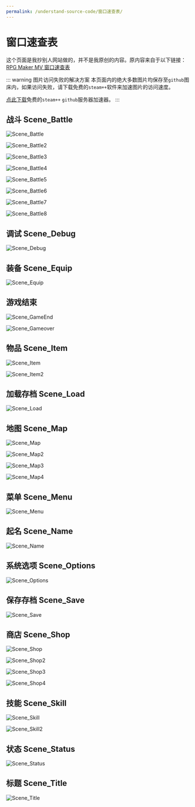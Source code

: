 ```yaml
---
permalink: /understand-source-code/窗口速查表/
---
```


# 窗口速查表

这个页面是我抄别人网站做的，并不是我原创的内容。原内容来自于以下链接：
[RPG Maker MV 窗口速查表](https://consolelog.gitee.io/rmdoc/rmmv-window/)

::: warning 图片访问失败的解决方案
本页面内的绝大多数图片均保存至`github`图床内，如果访问失败，请下载免费的`steam++`软件来加速图片的访问速度。

[点此下载](https://steampp.net/)免费的`steam++` `github`服务器加速器。
:::

## 战斗 Scene_Battle

![Scene_Battle](https://raw.githubusercontent.com/RuanZhongNan/img-store/main/img/Scene_Battle.png)

![Scene_Battle2](https://raw.githubusercontent.com/RuanZhongNan/img-store/main/img/Scene_Battle2.png)

![Scene_Battle3](https://raw.githubusercontent.com/RuanZhongNan/img-store/main/img/Scene_Battle3.png)

![Scene_Battle4](https://raw.githubusercontent.com/RuanZhongNan/img-store/main/img/Scene_Battle4.png)

![Scene_Battle5](https://raw.githubusercontent.com/RuanZhongNan/img-store/main/img/Scene_Battle5.png)

![Scene_Battle6](https://raw.githubusercontent.com/RuanZhongNan/img-store/main/img/Scene_Battle6.png)

![Scene_Battle7](https://raw.githubusercontent.com/RuanZhongNan/img-store/main/img/Scene_Battle7.png)

![Scene_Battle8](https://raw.githubusercontent.com/RuanZhongNan/img-store/main/img/Scene_Battle8.png)

## 调试 Scene_Debug

![Scene_Debug](https://raw.githubusercontent.com/RuanZhongNan/img-store/main/img/Scene_Debug.png)

## 装备 Scene_Equip

![Scene_Equip](https://raw.githubusercontent.com/RuanZhongNan/img-store/main/img/Scene_Equip.png)

## 游戏结束

![Scene_GameEnd](https://raw.githubusercontent.com/RuanZhongNan/img-store/main/img/Scene_GameEnd.png)

![Scene_Gameover](https://raw.githubusercontent.com/RuanZhongNan/img-store/main/img/Scene_Gameover.png)

## 物品 Scene_Item

![Scene_Item](https://raw.githubusercontent.com/RuanZhongNan/img-store/main/img/Scene_Item.png)

![Scene_Item2](https://raw.githubusercontent.com/RuanZhongNan/img-store/main/img/Scene_Item2.png)

## 加载存档 Scene_Load

![Scene_Load](https://raw.githubusercontent.com/RuanZhongNan/img-store/main/img/Scene_Load.png)

## 地图 Scene_Map

![Scene_Map](https://raw.githubusercontent.com/RuanZhongNan/img-store/main/img/Scene_Map.png)

![Scene_Map2](https://raw.githubusercontent.com/RuanZhongNan/img-store/main/img/Scene_Map2.png)

![Scene_Map3](https://raw.githubusercontent.com/RuanZhongNan/img-store/main/img/Scene_Map3.png)

![Scene_Map4](https://raw.githubusercontent.com/RuanZhongNan/img-store/main/img/Scene_Map4.png)

## 菜单 Scene_Menu

![Scene_Menu](https://raw.githubusercontent.com/RuanZhongNan/img-store/main/img/Scene_Menu.png)

## 起名 Scene_Name

![Scene_Name](https://raw.githubusercontent.com/RuanZhongNan/img-store/main/img/Scene_Name.png)

## 系统选项 Scene_Options

![Scene_Options](https://raw.githubusercontent.com/RuanZhongNan/img-store/main/img/Scene_Options.png)

## 保存存档 Scene_Save

![Scene_Save](https://raw.githubusercontent.com/RuanZhongNan/img-store/main/img/Scene_Save.png)

## 商店 Scene_Shop

![Scene_Shop](https://raw.githubusercontent.com/RuanZhongNan/img-store/main/img/Scene_Shop.png)

![Scene_Shop2](https://raw.githubusercontent.com/RuanZhongNan/img-store/main/img/Scene_Shop2.png)

![Scene_Shop3](https://raw.githubusercontent.com/RuanZhongNan/img-store/main/img/Scene_Shop3.png)

![Scene_Shop4](https://raw.githubusercontent.com/RuanZhongNan/img-store/main/img/Scene_Shop4.png)

## 技能 Scene_Skill

![Scene_Skill](https://raw.githubusercontent.com/RuanZhongNan/img-store/main/img/Scene_Skill.png)

![Scene_Skill2](https://raw.githubusercontent.com/RuanZhongNan/img-store/main/img/Scene_Skill2.png)

## 状态 Scene_Status

![Scene_Status](https://raw.githubusercontent.com/RuanZhongNan/img-store/main/img/Scene_Status.png)

## 标题 Scene_Title

![Scene_Title](https://raw.githubusercontent.com/RuanZhongNan/img-store/main/img/Scene_Title.png)
